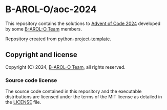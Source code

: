 # B-AROL-O/aoc-2024

This repository contains the solutions to [Advent of Code 2024](https://adventofcode.com/2024) developed by some [B-AROL-O Team](https://github.com/B-AROL-O) members.

Repository created from [python-project-template](https://github.com/arol-polito/python-project-template).

## Copyright and license

Copyright (C) 2024, [B-AROL-O Team](https://github.com/B-AROL-O), all rights reserved.

### Source code license

The source code contained in this repository and the executable distributions are licensed under the terms of the MIT license as detailed in the [LICENSE](LICENSE) file.

<!-- EOF -->
